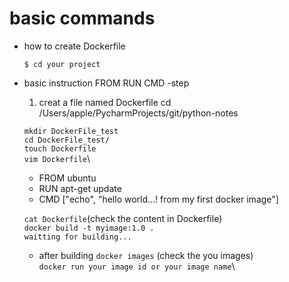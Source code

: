 # basic commands
- how to create Dockerfile

   `$ cd your project`
- basic instruction
    FROM
    RUN
    CMD
 -step
  1. creat a file named Dockerfile
    cd /Users/apple/PycharmProjects/git/python-notes
     
    `mkdir DockerFile_test`\
    `cd DockerFile_test/`\
    `touch Dockerfile`\
    `vim Dockerfile`\
    - FROM ubuntu
    - RUN apt-get update
    - CMD ["echo", "hello world...! from my first docker image"]

    `cat Dockerfile`(check the content in Dockerfile)\
    `docker build -t myimage:1.0 . ` \
    `waitting for building...`
  - after building
    `docker images` (check the you images)\
    `docker run your image id or your image name`\
    
